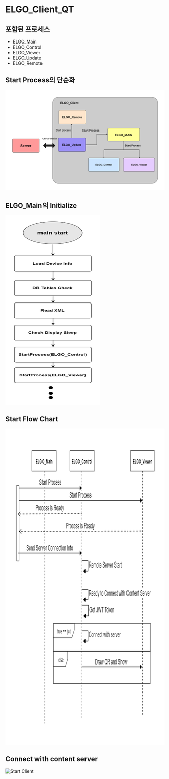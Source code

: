 # ELGO_Client_QT

## 포함된 프로세스
* ELGO_Main
* ELGO_Control
* ELGO_Viewer
* ELGO_Update
* ELGO_Remote

## Start Process의 단순화
![Start_Flow](/document/UML/Start_Process_Flow.jpg)


## ELGO_Main의 Initialize
<img src="/document/UML/Main_Initialize.jpg" width="300px" height="600px" alt="Main_Init"></img></br>

## Start Flow Chart
<img src="/document/UML/Start_Client.jpg" width="1000px" height="1000px" alt="Start Client"></img></br>


## Connect with content server
<img src="ContentServer_Connection.jpg" width="1000px" height="1000px" alt="Start Client"></img></br>
